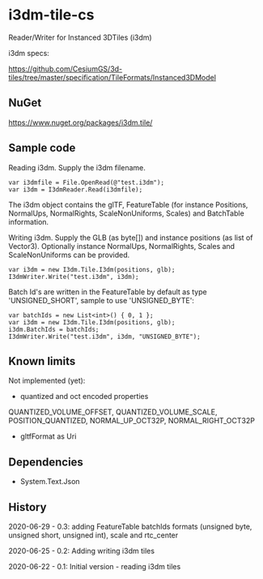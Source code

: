 # i3dm-tile-cs

Reader/Writer for Instanced 3DTiles (i3dm)

i3dm specs:

https://github.com/CesiumGS/3d-tiles/tree/master/specification/TileFormats/Instanced3DModel

## NuGet

https://www.nuget.org/packages/i3dm.tile/

## Sample code

Reading i3dm. Supply the i3dm filename.

```
var i3dmfile = File.OpenRead(@"test.i3dm");
var i3dm = I3dmReader.Read(i3dmfile);
```

The i3dm object contains the glTF, FeatureTable (for instance Positions, NormalUps, NormalRights, ScaleNonUniforms, Scales) and 
BatchTable information.

Writing i3dm. Supply the GLB (as byte[]) and instance positions (as list of Vector3). Optionally 
instance NormalUps, NormalRights, Scales and ScaleNonUniforms can be provided.

```
var i3dm = new I3dm.Tile.I3dm(positions, glb);
I3dmWriter.Write("test.i3dm", i3dm);
```

Batch Id's are written in the FeatureTable by default as type 'UNSIGNED_SHORT', sample to use 'UNSIGNED_BYTE':

```
var batchIds = new List<int>() { 0, 1 };
var i3dm = new I3dm.Tile.I3dm(positions, glb);
i3dm.BatchIds = batchIds;
I3dmWriter.Write("test.i3dm", i3dm, "UNSIGNED_BYTE");
```

## Known limits

Not implemented (yet): 

- quantized and oct encoded properties

QUANTIZED_VOLUME_OFFSET, QUANTIZED_VOLUME_SCALE, POSITION_QUANTIZED, NORMAL_UP_OCT32P, NORMAL_RIGHT_OCT32P

- gltfFormat as Uri

## Dependencies

- System.Text.Json

## History

2020-06-29 - 0.3: adding FeatureTable batchIds formats (unsigned byte, unsigned short, unsigned int), scale and rtc_center

2020-06-25 - 0.2: Adding writing i3dm tiles

2020-06-22 - 0.1: Initial version - reading i3dm tiles

